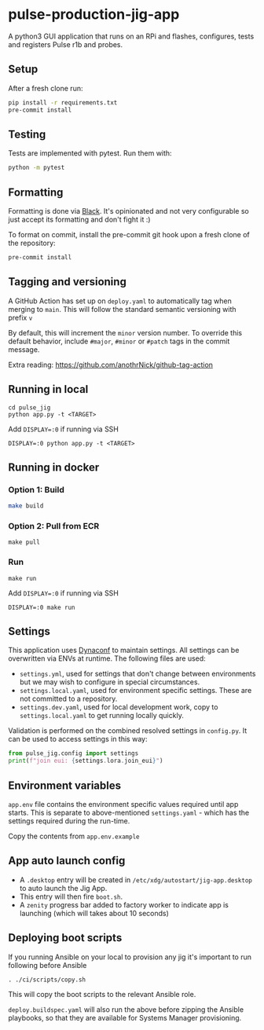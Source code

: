 # pulse-production-jig-app

A python3 GUI application that runs on an RPi and flashes, configures, tests and registers Pulse r1b and probes.

## Setup

After a fresh clone run:

```bash
pip install -r requirements.txt
pre-commit install
```

## Testing

Tests are implemented with pytest. Run them with:

```bash
python -m pytest 
```

## Formatting

Formatting is done via [Black](https://github.com/psf/black). It's opinionated and not very configurable so just accept
its formatting and don't fight it :)

To format on commit, install the pre-commit git hook upon a fresh clone of the repository:

```bash
pre-commit install
```

## Tagging and versioning

A GitHub Action has set up on `deploy.yaml` to automatically tag when merging to `main`. This will follow the standard 
semantic versioning with prefix `v`

By default, this will increment the `minor` version number. To override this default behavior, 
include `#major`, `#minor` or `#patch` tags in the commit message. 

Extra reading: https://github.com/anothrNick/github-tag-action

## Running in local

```shell
cd pulse_jig
python app.py -t <TARGET>
```

Add `DISPLAY=:0` if running via SSH
```shell
DISPLAY=:0 python app.py -t <TARGET>
```

## Running in docker

### Option 1: Build

```bash
make build
```

### Option 2: Pull from ECR

```shell
make pull 
```

### Run

```shell
make run
```

Add `DISPLAY=:0` if running via SSH
```shell
DISPLAY=:0 make run
```

## Settings

This application uses [Dynaconf](https://www.dynaconf.com/) to maintain settings. All settings can be overwritten via ENVs at runtime. The following files are used:

- `settings.yml`, used for settings that don't change between environments but we may wish to configure in special circumstances.
- `settings.local.yaml`, used for environment specific settings. These are not committed to a repository.
- `settings.dev.yaml`, used for local development work, copy to `settings.local.yaml` to get running locally quickly.

Validation is performed on the combined resolved settings in `config.py`. It can be used to access settings in this way:

```python
from pulse_jig.config import settings
print(f"join eui: {settings.lora.join_eui}")
```

## Environment variables
`app.env` file contains the environment specific values required until app starts. This is separate to above-mentioned
`settings.yaml` - which has the settings required during the run-time.

Copy the contents from `app.env.example`

## App auto launch config 
- A `.desktop` entry will be created in `/etc/xdg/autostart/jig-app.desktop` to auto launch the Jig App.
- This entry will then fire `boot.sh`.
- A `zenity` progress bar added to factory worker to indicate app is launching (which will takes about 10 seconds)

## Deploying boot scripts
If you running Ansible on your local to provision any jig it's important to run following before Ansible
```shell
. ./ci/scripts/copy.sh
```
This will copy the boot scripts to the relevant Ansible role.

`deploy.buildspec.yaml` will also run the above before zipping the Ansible playbooks, so that they are available for Systems Manager provisioning. 
